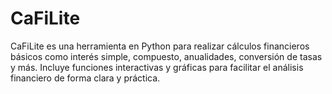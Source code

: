 # CaFiLite
CaFiLite es una herramienta en Python para realizar cálculos financieros básicos como interés simple, compuesto, anualidades, conversión de tasas y más. Incluye funciones interactivas y gráficas para facilitar el análisis financiero de forma clara y práctica.
